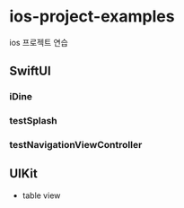 # ios-project-examples
ios 프로젝트 연습

## SwiftUI

### iDine

### testSplash

### testNavigationViewController


## UIKit

- table view

